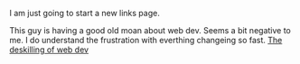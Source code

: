 
I am just going to start a new links page.

This guy is having a good old moan about web dev. Seems a bit negative to me. I do understand the frustration with everthing changeing so fast.
[The deskilling of web dev](https://www.baldurbjarnason.com/2024/the-deskilling-of-web-dev-is-harming-us-all/)